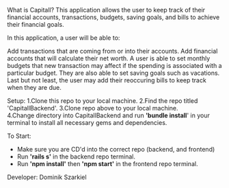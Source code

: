 What is Capitall? This application allows the user to keep track of their financial accounts, transactions, budgets, saving goals, and bills to achieve their financial goals. 

In this application, a user will be able to:

Add transactions that are coming from or into their accounts. Add financial accounts that will calculate their net worth. A user is able to set monthly budgets that new transaction may affect if the spending is associated with a particular budget. They are also able to set saving goals such as vacations. Last but not least, the user may add their reoccuring bills to keep track when they are due. 

Setup: 
1.Clone this repo to your local machine. 
2.Find the repo titled 'CapitallBackend'.
3.Clone repo above to your local machine.  
4.Change directory into CapitallBackend and run **'bundle install**' in your terminal to install all necessary gems and dependencies.

To Start: 
- Make sure you are CD'd into the correct repo (backend, and frontend) 
- Run **'rails s'** in the backend repo terminal. 
- Run **'npm install'** then **'npm start'** in the frontend repo terminal.

Developer: Dominik Szarkiel
